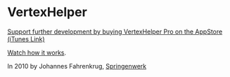 VertexHelper
===

[Support further development by buying VertexHelper Pro on the AppStore (iTunes Link)](http://itunes.apple.com/us/app/vertexhelper-pro/id411684411?mt=12)

[Watch how it works](http://www.youtube.com/watch?v=oigdrgh286E).

In 2010 by Johannes Fahrenkrug, [Springenwerk](http://springenwerk.com)

